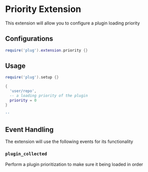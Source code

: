 # Priority Extension

This extension will allow you to configure a plugin loading priority

## Configurations

```lua
require('plug').extension.priority {}
```

## Usage

```lua
require('plug').setup {}

{
  'user/repo',
  -- a loading priority of the plugin
  priority = 0
}

''
```

## Event Handling

The extension will use the following events for its functionality

### `plugin_collected`

Perform a plugin prioritization to make sure it being loaded in order
